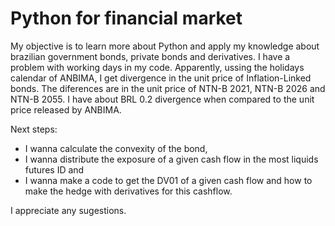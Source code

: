 # Python for financial market

My objective is to learn more about Python and apply my knowledge about brazilian government bonds, private bonds and derivatives.
I have a problem with working days in my code. Apparently, ussing the holidays calendar of ANBIMA, I get divergence in the unit price of Inflation-Linked bonds.
The diferences are in the unit price of NTN-B 2021, NTN-B 2026 and NTN-B 2055. I have about BRL 0.2 divergence when compared to the unit price released by ANBIMA.

Next steps:
- I wanna calculate the convexity of the bond,
- I wanna distribute the exposure of a given cash flow in the most liquids futures ID and
- I wanna make a code to get the DV01 of a given cash flow and how to make the hedge with derivatives for this cashflow.

I appreciate any sugestions.
